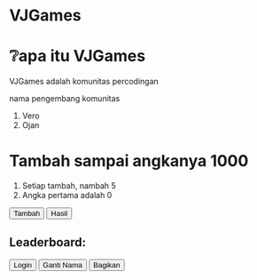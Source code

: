 # VJGames 
<h1>❔apa itu VJGames</h1>
<p>VJGames adalah komunitas percodingan</p>
nama pengembang komunitas
<ol>
  <Li>Vero</Li>
  <li>Ojan</li>
</ol>

<!DOCTYPE html>
<html>
<head>
  <title>Game 1</title>
  <h1>Tambah sampai angkanya 1000</h1>
  <ol>
    <li>Setiap tambah, nambah 5</li>
    <li>Angka pertama adalah 0</li>
  </ol>
</head>
<body>
  <button onclick="tambah()">Tambah</button>
  <button onclick="hasil()">Hasil</button>
  <p id="hasil"></p>
  <h2>Leaderboard:</h2>
  <ol id="leaderboard"></ol>
  <button onclick="login()">Login</button>
  <button onclick="gantiNama()">Ganti Nama</button>
  <button onclick="bagikan()">Bagikan</button>
  <div id="waktu"></div>
</body>
</html>


<script>
let angka1 = 0;
let angka2 = 5;
let pemain = [];
let namaPemain = "";
let waktu = 60; 
let interval;
let sudahSubmit = false;

// Login
function login() {
  namaPemain = prompt("Masukkan nama Anda:");
  if (namaPemain && namaPemain.trim() !== "") {
    localStorage.setItem("namaPemain", namaPemain);
  } else {
    alert("Nama tidak boleh kosong!");
  }
}

// Ganti Nama
function gantiNama() {
  const namaBaru = prompt("Masukkan nama baru:");
  if (namaBaru && namaBaru.trim() !== "") {
    namaPemain = namaBaru;
    localStorage.setItem("namaPemain", namaPemain);
  } else {
    alert("Nama tidak boleh kosong!");
  }
}

// Tambah
function tambah() {
  angka1 += angka2;
}

// Hasil
function hasil() {
  document.getElementById("hasil").innerText = angka1;
  submitSkor();
}

// Submit Skor
function submitSkor() {
  if (!sudahSubmit) {
    pemain.push({ nama: namaPemain, skor: angka1 });
    pemain.sort((a, b) => b.skor - a.skor);
    updateLeaderboard();
    sudahSubmit = true;
  }
}

// Leaderboard
function updateLeaderboard() {
  const leaderboard = document.getElementById("leaderboard");
  leaderboard.innerHTML = "";
  const pemainAkhir = { nama: namaPemain, skor: angka1 };
  leaderboard.innerHTML += `<li>1. ${pemainAkhir.nama}: ${pemainAkhir.skor}</li>`;
}


function submitSkor() {
  updateLeaderboard();
}


// Waktu
function waktuMundur() {
  waktu--;
  document.getElementById("waktu").innerText = `Waktu: ${waktu} detik`;
  if (waktu <= 0) {
    clearInterval(interval);
    submitSkor();
    alert("Waktu habis!");
  }
}

// Bagikan
function bagikan() {
  const teks = `Saya mencapai skor ${angka1}!`;
  navigator.clipboard.writeText(teks);
  alert("Teks telah disalin!");
}

// Inisialisasi
namaPemain = localStorage.getItem("namaPemain");
pemain = JSON.parse(localStorage.getItem("pemain")) || [];
interval = setInterval(waktuMundur, 1000);
</script>
